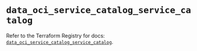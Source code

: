 # `data_oci_service_catalog_service_catalog`

Refer to the Terraform Registry for docs: [`data_oci_service_catalog_service_catalog`](https://registry.terraform.io/providers/hashicorp/oci/7.19.0/docs/data-sources/service_catalog_service_catalog).
